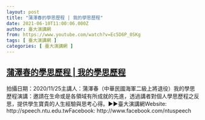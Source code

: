 ```yaml
---
layout: post
title: "蒲澤春的學思歷程 | 我的學思歷程"
date: 2021-06-10T11:00:06.000Z
author: 臺大演講網
from: https://www.youtube.com/watch?v=Ec5D6P_0SKg
tags: [ 臺大演講網 ]
categories: [ 臺大演講網 ]
---
```

<!--1623322806000-->
[蒲澤春的學思歷程 | 我的學思歷程](https://www.youtube.com/watch?v=Ec5D6P_0SKg)
------

<div>
拍攝日期：2020/11/25主講人：蒲澤春（中華民國海軍二級上將退役）我的學思歷程演講：邀請在生命或是各領域有所成就的先進，透過講者對個人學思歷程之反思，提供學生寶貴的人生經驗與思考心得。►►臺大演講網Website: http://speech.ntu.edu.twFacebook: http://www.facebook.com/ntuspeech
</div>
